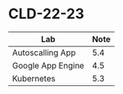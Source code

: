 # CLD-22-23

| Lab               | Note |
|-------------------|------|
| Autoscalling App  | 5.4  |
| Google App Engine | 4.5  |
| Kubernetes        | 5.3  |
